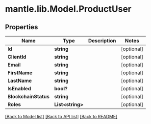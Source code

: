 # mantle.lib.Model.ProductUser
## Properties

Name | Type | Description | Notes
------------ | ------------- | ------------- | -------------
**Id** | **string** |  | [optional] 
**ClientId** | **string** |  | [optional] 
**Email** | **string** |  | [optional] 
**FirstName** | **string** |  | [optional] 
**LastName** | **string** |  | [optional] 
**IsEnabled** | **bool?** |  | [optional] 
**BlockchainStatus** | **string** |  | [optional] 
**Roles** | **List&lt;string&gt;** |  | [optional] 

[[Back to Model list]](../README.md#documentation-for-models) [[Back to API list]](../README.md#documentation-for-api-endpoints) [[Back to README]](../README.md)

